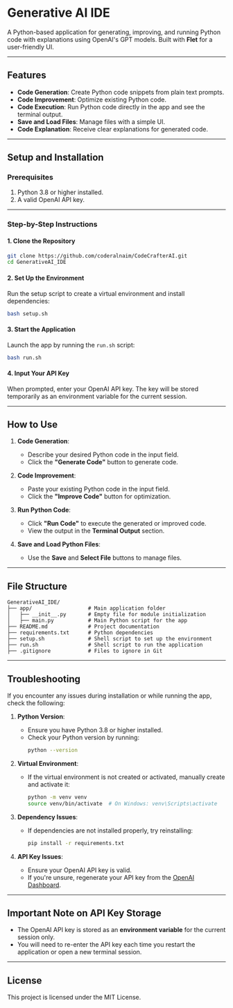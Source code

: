 
# Generative AI IDE

A Python-based application for generating, improving, and running Python code with explanations using OpenAI's GPT models. Built with **Flet** for a user-friendly UI.

---

## **Features**

- **Code Generation**: Create Python code snippets from plain text prompts.
- **Code Improvement**: Optimize existing Python code.
- **Code Execution**: Run Python code directly in the app and see the terminal output.
- **Save and Load Files**: Manage files with a simple UI.
- **Code Explanation**: Receive clear explanations for generated code.

---

## **Setup and Installation**

### **Prerequisites**
1. Python 3.8 or higher installed.
2. A valid OpenAI API key.

---

### **Step-by-Step Instructions**

#### **1. Clone the Repository**
   ```bash
   git clone https://github.com/coderalnaim/CodeCrafterAI.git
   cd GenerativeAI_IDE
   ```

#### **2. Set Up the Environment**
Run the setup script to create a virtual environment and install dependencies:

   ```bash
   bash setup.sh
   ```

#### **3. Start the Application**
Launch the app by running the `run.sh` script:

   ```bash
   bash run.sh
   ```

#### **4. Input Your API Key**
When prompted, enter your OpenAI API key. The key will be stored temporarily as an environment variable for the current session.

---

## **How to Use**

1. **Code Generation**:
   - Describe your desired Python code in the input field.
   - Click the **"Generate Code"** button to generate code.
   
2. **Code Improvement**:
   - Paste your existing Python code in the input field.
   - Click the **"Improve Code"** button for optimization.

3. **Run Python Code**:
   - Click **"Run Code"** to execute the generated or improved code.
   - View the output in the **Terminal Output** section.

4. **Save and Load Python Files**:
   - Use the **Save** and **Select File** buttons to manage files.

---

## **File Structure**

```plaintext
GenerativeAI_IDE/
├── app/                  # Main application folder
│   ├── __init__.py       # Empty file for module initialization
│   ├── main.py           # Main Python script for the app
├── README.md             # Project documentation
├── requirements.txt      # Python dependencies
├── setup.sh              # Shell script to set up the environment
├── run.sh                # Shell script to run the application
├── .gitignore            # Files to ignore in Git
```

---

## **Troubleshooting**

If you encounter any issues during installation or while running the app, check the following:

1. **Python Version**:
   - Ensure you have Python 3.8 or higher installed.
   - Check your Python version by running:
     ```bash
     python --version
     ```

2. **Virtual Environment**:
   - If the virtual environment is not created or activated, manually create and activate it:
     ```bash
     python -m venv venv
     source venv/bin/activate  # On Windows: venv\Scripts\activate
     ```

3. **Dependency Issues**:
   - If dependencies are not installed properly, try reinstalling:
     ```bash
     pip install -r requirements.txt
     ```

4. **API Key Issues**:
   - Ensure your OpenAI API key is valid.
   - If you're unsure, regenerate your API key from the [OpenAI Dashboard](https://platform.openai.com/).

---

## **Important Note on API Key Storage**

- The OpenAI API key is stored as an **environment variable** for the current session only.
- You will need to re-enter the API key each time you restart the application or open a new terminal session.

---

## **License**

This project is licensed under the MIT License.
